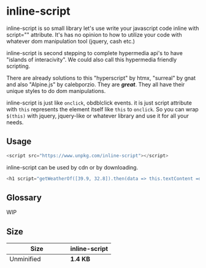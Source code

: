 
# inline-script

inline-script is so small library let's use write your javascript code inline with script="" attribute. It's has no opinion to how to utilize your code with whatever dom manipulation tool (jquery, cash etc.)

inline-script is second stepping to complete hypermedia api's to have "islands of interacivity". We could also call this hypermedia friendly scripting. 

There are already solutions to this "hyperscript" by htmx, "surreal" by gnat and also "Alpine.js" by calebporzio. They are **_great_**. They all have their unique styles to do dom manipulations. 

inline-script is just like <code>onclick</code>, </code>obdblclick</code> events. it is just script attribute with <code>this</code> represents the element itself like <code>this</code> to <code>onclick</code>. So you can wrap <code>$(this)</code> with jquery, jquery-like or whatever library and use it for all your needs. 

## Usage 
```js
<script src="https://www.unpkg.com/inline-script"></script>
```
inline-script can be used by cdn or by downloading. 
```js
<h1 script="getWeatherOf([39.9, 32.8]).then(data => this.textContent =data.current_weather.temperature + '°C')"></h1>
```

##  Glossary
WIP 


## Size

| Size               | inline-script |
| ------------------ | -----------   |
| Unminified         | **1.4 KB**    |
| Minified           | **470 B**     |
| Minified & Gzipped | **330 B**     |

